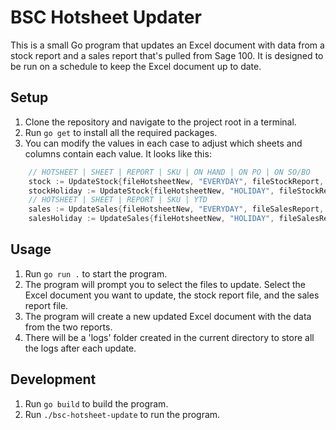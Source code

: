 # BSC Hotsheet Updater

This is a small Go program that updates an Excel document with data from a stock report and a sales report that's pulled from Sage 100. It is designed to be run on a schedule to keep the Excel document up to date.

## Setup

1. Clone the repository and navigate to the project root in a terminal.
2. Run `go get` to install all the required packages.
3. You can modify the values in each case to adjust which sheets and columns contain each value. It looks like this:
``` go
    // HOTSHEET | SHEET | REPORT | SKU | ON HAND | ON PO | ON SO/BO
	stock := UpdateStock{fileHotsheetNew, "EVERYDAY", fileStockReport, "E", "F", "I", "K"}
	stockHoliday := UpdateStock{fileHotsheetNew, "HOLIDAY", fileStockReport, "C", "D", "F", "H"}
	// HOTSHEET | SHEET | REPORT | SKU | YTD
	sales := UpdateSales{fileHotsheetNew, "EVERYDAY", fileSalesReport, "E", "P"}
	salesHoliday := UpdateSales{fileHotsheetNew, "HOLIDAY", fileSalesReport, "C", "N"}
```

## Usage

1. Run `go run .` to start the program.
2. The program will prompt you to select the files to update. Select the Excel document you want to update, the stock report file, and the sales report file.
3. The program will create a new updated Excel document with the data from the two reports.
4. There will be a 'logs' folder created in the current directory to store all the logs after each update.

## Development

1. Run `go build` to build the program.
2. Run `./bsc-hotsheet-update` to run the program.
